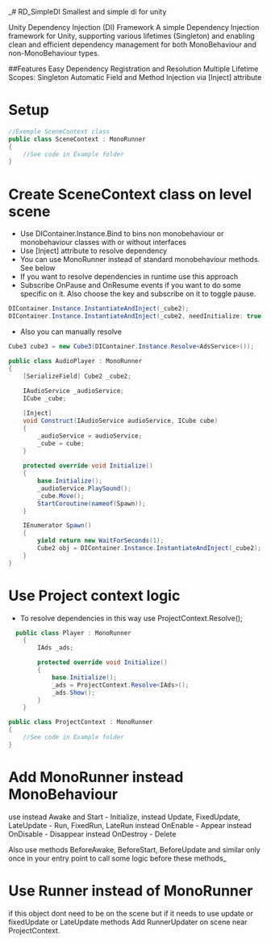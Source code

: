 _# RD_SimpleDI
Smallest and simple di for unity

Unity Dependency Injection (DI) Framework
A simple Dependency Injection framework for Unity, supporting various lifetimes (Singleton) and enabling clean and efficient dependency management for both MonoBehaviour and non-MonoBehaviour types.

##Features
Easy Dependency Registration and Resolution
Multiple Lifetime Scopes: Singleton
Automatic Field and Method Injection via [Inject] attribute

# Setup

```C#
//Exemple SceneContext class
public class SceneContext : MonoRunner
{
    //See code in Example folder
}
```

# Create SceneContext class on level scene
- Use DIContainer.Instance.Bind to bins non monobehaviour or monobehaviour classes with or without interfaces
- Use [Inject] attribute to resolve dependency
- You can use MonoRunner instead of standard monobehaviour methods. See below
- If you want to resolve dependencies in runtime use this approach
- Subscribe OnPause and OnResume events if you want to do some specific on it. Also choose the key and subscribe on it to
toggle pause.
  
```C#
DIContainer.Instance.InstantiateAndInject(_cube2);
DIContainer.Instance.InstantiateAndInject(_cube2, needInitialize: true);
```

- Also you can manually resolve

```C#
Cube3 cube3 = new Cube3(DIContainer.Instance.Resolve<AdsService>());
```

```C#
public class AudioPlayer : MonoRunner
{
    [SerializeField] Cube2 _cube2;
    
    IAudioService _audioService;
    ICube _cube;

    [Inject]
    void Construct(IAudioService audioService, ICube cube)
    {
        _audioService = audioService;
        _cube = cube;
    }
    
    protected override void Initialize()
    {
        base.Initialize();
        _audioService.PlaySound();
        _cube.Move();
        StartCoroutine(nameof(Spawn));
    }

    IEnumerator Spawn()
    {
        yield return new WaitForSeconds(1);
        Cube2 obj = DIContainer.Instance.InstantiateAndInject(_cube2);
    }
}
```

# Use Project context logic

- To resolve dependencies in this way use ProjectContext.Resolve<IAds>();
  
```C#
  public class Player : MonoRunner
    {
        IAds _ads;

        protected override void Initialize()
        {
            base.Initialize();
            _ads = ProjectContext.Resolve<IAds>();
            _ads.Show();
        }
    }
```

```C#
public class ProjectContext : MonoRunner
{
    //See code in Example folder
}
```

# Add MonoRunner instead MonoBehaviour
use instead Awake and Start - Initialize,
instead Update, FixedUpdate, LateUpdate - Run, FixedRun, LateRun
instead OnEnable - Appear
instead OnDisable - Disappear
instead OnDestroy - Delete

Also use methods BeforeAwake, BeforeStart, BeforeUpdate and similar only once in your entry point to call some logic before these methods_

# Use Runner instead of MonoRunner
if this object dont need to be on the scene but if it needs to use update or fixedUpdate or LateUpdate methods
Add RunnerUpdater on scene near ProjectContext.

